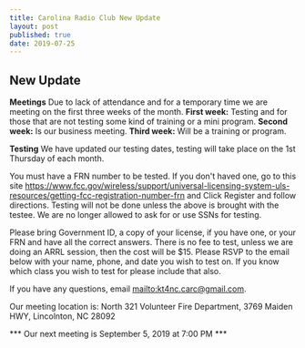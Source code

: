 ```yaml
---
title: Carolina Radio Club New Update
layout: post
published: true
date: 2019-07-25
---
```

## New Update

**Meetings** Due to lack of attendance and for a temporary time we are meeting on the first three weeks of the month.
             **First week:** Testing and for those that are not testing some kind of training or a mini program.
             **Second week:** Is our business meeting.
             **Third week:** Will be a training or program.
             
**Testing** We have updated our testing dates, testing will take place on the 1st Thursday of each month.

You must have a FRN number to be tested. If you don't haved one, go to this site https://www.fcc.gov/wireless/support/universal-licensing-system-uls-resources/getting-fcc-registration-number-frn and Click Register and follow directions. Testing will not be done unless the above is brought with the testee. We are no longer allowed to ask for or use SSNs for testing.

Please bring Government ID, a copy of your license, if you have one, or your FRN and have all the correct answers. There is no fee to test, unless we are doing an ARRL session, then the cost will be $15. Please RSVP to the email below with your name, phone, and date you wish to test on. If you know which class you wish to test for please include that also. 

If you have any questions, email <mailto:kt4nc.carc@gmail.com>.

Our meeting location is: North 321 Volunteer Fire Department, 3769 Maiden HWY, Lincolnton, NC 28092


*** Our next meeting is September 5, 2019 at 7:00 PM ***
